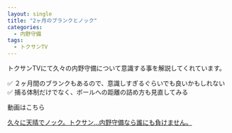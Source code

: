 ```yaml
---
layout: single
title: "2ヶ月のブランクとノック"
categories:
  - 内野守備
tags:
  - トクサンTV
---
```


トクサンTVにて久々の内野守備について意識する事を解説してくれています。

✅ ２ヶ月間のブランクもあるので、意識しすぎるぐらいでも良いかもしれない  
✅ 捕る体制だけでなく、ボールへの距離の詰め方も見直してみる  

動画はこちら
<!--<iframe width="560" height="315" src="https://www.youtube.com/embed/dfdeb5AhNHg" frameborder="0" allow="accelerometer; autoplay; encrypted-media; gyroscope; picture-in-picture" allowfullscreen></iframe>-->

[久々に天晴でノック。トクサン...内野守備なら誰にも負けません。](https://youtu.be/dfdeb5AhNHg)
